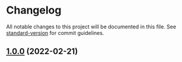 # Changelog

All notable changes to this project will be documented in this file. See [standard-version](https://github.com/conventional-changelog/standard-version) for commit guidelines.

## [1.0.0](https://github.com/kailong321200875/vue-element-plus-admin/compare/v1.1.3...v1.0.0) (2022-02-21)

